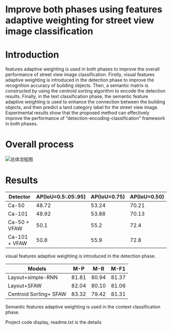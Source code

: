 # Improve both phases using features adaptive weighting for street view image classification
# Introduction
  features adaptive weighting is used in both phases to improve the overall performance of street view image classification. Firstly, visual features adaptive weighting is introduced in the detection phase to improve the recognition accuracy of building objects. Then, a semantic matrix is constructed by using the centroid sorting algorithm to encode the detection results. Finally, in the text classification phase, the semantic feature adaptive weighting is used to enhance the connection between the building objects, and then predict a land category label for the street view image. Experimental results show that the proposed method can effectively improve the performance of “detection-encoding-classification” framework in both phases.

# Overall process 
![总体流程图](https://github.com/nuotian1096/Street-view-image-classification/edit/master/1.png)

# Results
| Detector | AP(IoU=0.5:.05:.95) | AP(IoU=0.75) | AP(IoU=0.50) |
|--|--|--|--|
| Ca-50 | 48.72 | 53.24 | 70.21 |
| Ca-101 | 48.92 | 53.88 | 70.13 |
| Ca-50 + VFAW | 50.1 | 55.2 | 72.4 |
| Ca-101 + VFAW | 50.8 | 55.9 | 72.8 |

visual features adaptive weighting is introduced in the detection phase.

| Models | M-P | M-R | M-F1 |
|--|--|--|--|
| Layout+simple-RNN | 81.81 | 80.94 | 81.37 |
| Layout+SFAW | 82.04 | 80.10 | 81.06 |
| Centroid Sorting+ SFAW | 83.32 | 79.42 | 81.31 |

Semantic features adaptive weighting is used in the context classification phase.


Project code display, readme.txt is the details 







